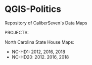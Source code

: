 # QGIS-Politics
 Repository of CaliberSeven's Data Maps
 
 PROJECTS:
 
 North Carolina State House Maps:
 - NC-HD1: 2012, 2016, 2018
 - NC-HD20: 2012. 2016, 2018
